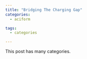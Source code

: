 ```yaml
---
title: "Bridging The Charging Gap"
categories:
  - aciform

tags:
  - categories

---
```


This post has many categories.

